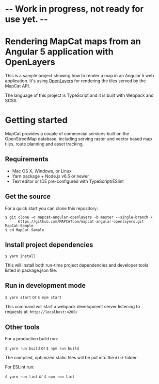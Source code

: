 # -- Work in progress, not ready for use yet. --

# Rendering MapCat maps from an Angular 5 application with OpenLayers

This is a sample project showing how to render a map in an Angular 5 web application. It's using [OpenLayers](https://openlayers.org/) for rendering the tiles served by the MapCat API.

The language of this project is TypeScript and it is built with Webpack and SCSS.

# Getting started

MapCat provides a couple of commercial services built on the OpenStreetMap database, including serving raster and vector based map tiles, route planning and asset tracking.

## Requirements

* Mac OS X, Windows, or Linux
* Yarn package + Node.js v6.5 or newer
* Text editor or IDE pre-configured with TypeScript/ESlint

## Get the source

For a quick start you can clone this repository:

```shell
$ git clone -o mapcat-angular-openlayers -b master --single-branch \
      https://github.com/MAPCATcom/mapcat-angular-openlayers.git MapCat-Sample
$ cd MapCat-Sample
```

## Install project dependencies

```shell
$ yarn install
```

This will install both run-time project dependencies and developer tools listed in package.json file.

## Run in development mode

```$ yarn start``` or ```$ npm start```

This command will start a webpack development server listening to requests at: ```http://localhost:4200/```

## Other tools

For a production build run:

```$ yarn run build``` or ```$ npm run build```

The compiled, optimized static files will be put into the `dist` folder.

For ESLint run:

```$ yarn run lint``` or ```$ npm run lint```

